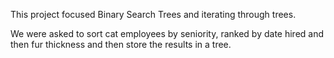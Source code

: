 This project focused Binary Search Trees and iterating through trees.

We were asked to sort cat employees by seniority, ranked by date hired and then fur thickness
and then store the results in a tree.
